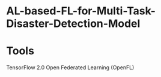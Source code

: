 # AL-based-FL-for-Multi-Task-Disaster-Detection-Model

# Tools
TensorFlow 2.0 
Open Federated Learning (OpenFL)
